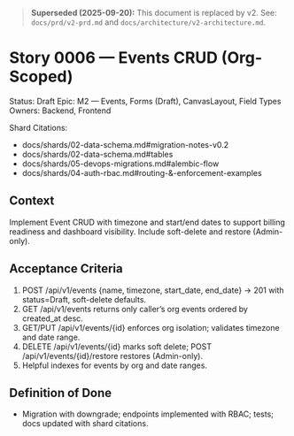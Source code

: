 > **Superseded (2025-09-20):** This document is replaced by v2.
> See: `docs/prd/v2-prd.md` and `docs/architecture/v2-architecture.md`.

# Story 0006 — Events CRUD (Org-Scoped)

Status: Draft
Epic: M2 — Events, Forms (Draft), CanvasLayout, Field Types
Owners: Backend, Frontend

Shard Citations:
- docs/shards/02-data-schema.md#migration-notes-v0.2
- docs/shards/02-data-schema.md#tables
- docs/shards/05-devops-migrations.md#alembic-flow
- docs/shards/04-auth-rbac.md#routing-&-enforcement-examples

## Context
Implement Event CRUD with timezone and start/end dates to support billing readiness and dashboard visibility. Include soft-delete and restore (Admin-only).

## Acceptance Criteria
1) POST /api/v1/events {name, timezone, start_date, end_date} → 201 with status=Draft, soft-delete defaults.
2) GET /api/v1/events returns only caller’s org events ordered by created_at desc.
3) GET/PUT /api/v1/events/{id} enforces org isolation; validates timezone and date range.
4) DELETE /api/v1/events/{id} marks soft delete; POST /api/v1/events/{id}/restore restores (Admin-only).
5) Helpful indexes for events by org and date ranges.

## Definition of Done
- Migration with downgrade; endpoints implemented with RBAC; tests; docs updated with shard citations.
